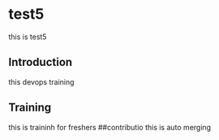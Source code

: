 # test5
this is test5
## Introduction
this devops training

## Training
this is traininh for freshers
##contributio
this is auto merging